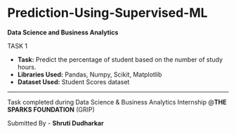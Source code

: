 # Prediction-Using-Supervised-ML 

**Data Science and Business Analytics**

TASK 1  

* **Task:** Predict the percentage of student based on the number of study hours.
* **Libraries Used:** Pandas, Numpy, Scikit, Matplotlib 
* **Dataset Used:** Student Scores dataset
---
Task completed during Data Science & Business Analytics Internship @**THE SPARKS FOUNDATION** (GRIP)

Submitted By -
**Shruti Dudharkar**
